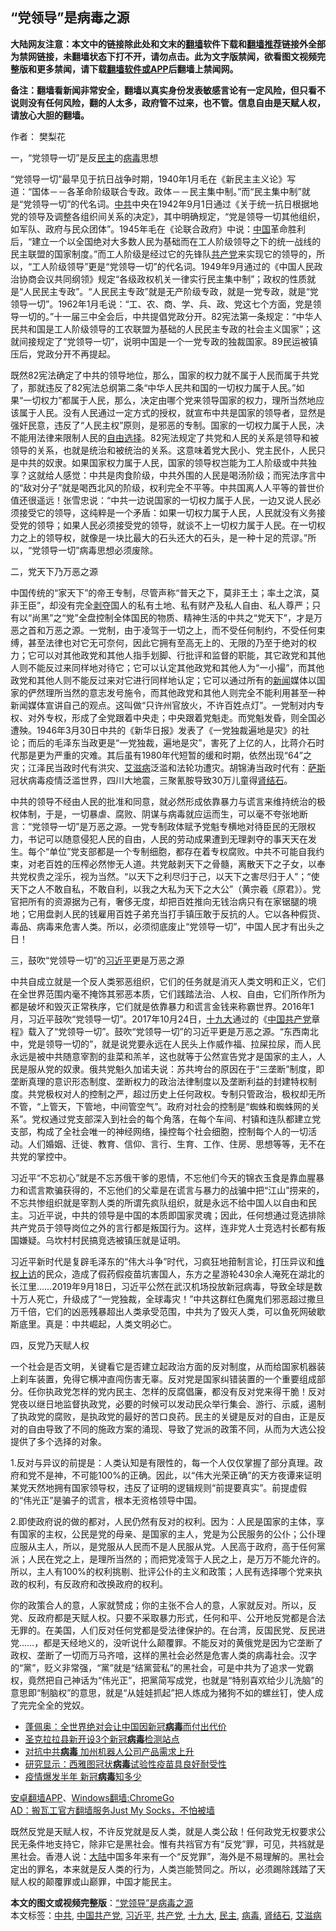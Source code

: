  <h2>“党领导”是病毒之源</h2> <p class="notice"><b>大陆网友注意：本文中的链接除此处和文末的<a href="https://github.com/bannedbook/fanqiang" >翻墙</a>软件下载和<a href="https://github.com/killgcd/justmysocks/blob/master/README.md">翻墙推荐</a>链接外全部为禁网链接，未翻墙状态下打不开，请勿点击。此为文字版禁闻，欲看图文视频完整版和更多禁闻，请下载<a href="https://github.com/bannedbook/fanqiang">翻墙软件或APP</a>后翻墙上禁闻网。</p><p>备注：翻墙看新闻非常安全，翻墙以真实身份发表敏感言论有一定风险，但只看不说则没有任何风险，翻的人太多，政府管不过来，也不管。信息自由是天赋人权，请放心大胆的翻墙。</b></p>  <div class="entry"> <p>作者： 樊梨花</p> <p>一，“党领导一切”是反<a href="https://www.bannedbook.org/bnews/tag/%e6%b0%91%e4%b8%bb/" class="st_tag internal_tag" rel="tag" title="标签 民主 下的日志">民主</a>的<a href="https://www.bannedbook.org/bnews/tag/%e7%97%85%e6%af%92/" class="st_tag internal_tag" rel="tag" title="标签 病毒 下的日志">病毒</a>思想</p> <p>“党领导一切”最早见于抗日战争时期，1940年1月毛在《新民主主义论》写道：“国体－－各革命阶级联合专政。政体－－民主集中制。”而“民主集中制”就是“党领导一切”的代名词。<a href="https://www.bannedbook.org/bnews/tag/%e4%b8%ad%e5%85%b1/" class="st_tag internal_tag" rel="tag" title="标签 中共 下的日志">中共</a>中央在1942年9月1日通过《关于统一抗日根据地党的领导及调整各组织间关系的决定》，其中明确规定，“党是领导一切其他组织，如军队、政府与民众团体”。1945年毛在《论联合政府》中说：<span class='wp_keywordlink_affiliate'><a href="https://www.bannedbook.org/" title="中国" target="_blank">中国</a></span>革命胜利后，“建立一个以全国绝对大多数人民为基础而在工人阶级领导之下的统一战线的民主联盟的国家制度。”而工人阶级是经过它的先锋队<a href="https://www.bannedbook.org/bnews/tag/%e5%85%b1%e4%ba%a7%e5%85%9a/" class="st_tag internal_tag" rel="tag" title="标签 共产党 下的日志">共产党</a>来实现它的领导的，所以，“工人阶级领导”更是“党领导一切”的代名词。1949年9月通过的《中国人民政治协商会议共同纲领》规定“各级政权机关一律实行民主集中制”；政权的性质就是“人民民主专政”。“人民民主专政”就是无产阶级专政，就是一党专政，就是“党领导一切”。1962年1月毛说：“工、农、商、学、兵、政、党这七个方面，党是领导一切的。”十一届三中全会后，中共提倡党政分开。82宪法第一条规定：“中华人民共和国是工人阶级领导的工农联盟为基础的人民民主专政的社会主义国家”；这就间接规定了“党领导一切”，说明中国是一个一党专政的独裁国家。89民运被镇压后，党政分开不再提起。</p> <p>既然82宪法确定了中共的领导地位，那么，国家的权力就不属于人民而属于共党了，那就违反了82宪法总纲第二条“中华人民共和国的一切权力属于人民。”如果“一切权力”都属于人民，那么，决定由哪个党来领导国家的权力，理所当然地应该属于人民。没有人民通过一定方式的授权，就宣布中共是国家的领导者，显然是强奸民意，违反了“人民主权”原则，是邪恶的专制。国家的一切权力属于人民，决不能用法律来限制人民的<span class='wp_keywordlink'><a href="https://www.bannedbook.org/forum2/topic1017.html" title="弗里德曼《自由选择》" target="_blank">自由选择</a></span>。82宪法规定了共党和人民的关系是领导和被领导的关系，也就是统治和被统治的关系。这意味着党大民小、党主民仆，人民只是中共的奴隶。如果国家权力属于人民，国家的领导权岂能为工人阶级或中共独享？这就给人感觉：中共是肉食阶级，中共外围的人民是喝汤阶级；而宪法序言中的“敌对分子”就是喝西北风的阶级，权利完全不平等。中共国离人人平等的普世价值还很遥远！张雪忠说：“中共一边说国家的一切权力属于人民，一边又说人民必须接受它的领导，这纯粹是一个矛盾：如果一切权力属于人民，人民就没有义务接受党的领导；如果人民必须接受党的领导，就谈不上一切权力属于人民。在一切权力之上的领导权，就像是一块比最大的石头还大的石头，是一种十足的荒谬。”所以，“党领导一切”病毒思想必须废除。</p>  <p>二，党天下乃万恶之源</p> <p>中国传统的“家天下”的帝王专制，尽管声称“普天之下，莫非王土；率土之滨，莫非王臣”，却没有完全<span class='wp_keywordlink'><a href="https://www.bannedbook.org/forum2/topic21.html" title="《剥夺》 黄建民 著" target="_blank">剥夺</a></span>国人的私有土地、私有财产及私人自由、私人尊严；只有以“尚黑”之“党”全盘控制全体国民的物质、精神生活的中共之“党天下”，才是万恶之首和万恶之源。一党制，由于凌驾于一切之上，而不受任何制约，不受任何束缚，甚至法律也对它无可奈何，因此它拥有至高无上的、无限的乃至于绝对的权力；它可以对其他政党和其他人指手划脚、行批评和监督的职能，其它政党和其他人则不能反过来同样地对待它；它可以认定其他政党和其他人为“一小撮”，而其他政党和其他人则不能反过来对它进行同样地认定；它可以通过所有的<span class='wp_keywordlink_affiliate'><a href="https://www.bannedbook.org/" title="新闻">新闻</a></span>媒体以国家的俨然理所当然的意志发号施令，而其他政党和其他人则完全不能利用甚至一种新闻媒体宣讲自己的观点。这叫做“只许州官放火，不许百姓点灯”。一党制对内专权、对外专权，形成了全党跟着中央走；中央跟着党魁走。而党魁发昏，则全国必遭殃。1946年3月30日中共的《新华日报》发表了《一党独裁遍地是灾》的社论；而后的毛泽东当政更是“一党独裁，遍地是灾”，害死了上亿的人，比蒋介石时代那是更为严重的灾难。其后虽有1980年代短暂的缓和时期，依然出现“64”之灾；江泽民当政时代有洪灾、<a href="https://www.bannedbook.org/bnews/tag/%e8%89%be%e6%bb%8b%e7%97%85/" class="st_tag internal_tag" rel="tag" title="标签 艾滋病 下的日志">艾滋病</a>泛滥和法轮功遭灾。胡锦涛当政时代有：<span class='wp_keywordlink'><a href="https://www.bannedbook.org/forum5/topic42.html" title="萨斯、诚信与自救" target="_blank">萨斯</a></span>冠状病毒疫情泛滥世界，四川大地震，三聚氰胺导致30万儿童得<a href="https://www.bannedbook.org/bnews/tag/%e8%82%be%e7%bb%93%e7%9f%b3/" class="st_tag internal_tag" rel="tag" title="标签 肾结石 下的日志">肾结石</a>。</p> <p>中共的领导不经由人民的批准和同意，就必然形成依靠暴力与谎言来维持统治的极权体制，于是，一切暴虐、腐败、阴谋与病毒就应运而生，可以毫不夸张地断言：“党领导一切”是万恶之源。一党专制政体赋予党魁专横地对待臣民的无限权力，书记可以随意侵犯人民的自由，人民的劳动成果遭到无理剥夺的事天天在发生。每个“单位”党支部都是一个专制细胞，都存在着专权腐败。中共不可能自我约束，对老百姓的压榨必然惨无人道。共党敲剥天下之骨髓，离散天下之子女，以奉共党权贵之淫乐，视为当然。“以天下之利尽归于己，以天下之害尽归于人”；“使天下之人不敢自私，不敢自利，以我之大私为天下之大公”（黄宗羲《原君》）。党官把所有的资源据为己有，奢侈无度，却把百姓推向无钱治病只有在家锯腿的境地；它用盘剥人民的钱雇用百姓子弟充当打手镇压敢于反抗的人。它以各种假货、毒品、病毒来危害人类。所以，必须彻底废止“党领导一切”，中国人民才有出头之日！</p> <p>三，鼓吹“党领导一切”的<a href="https://www.bannedbook.org/bnews/tag/%e4%b9%a0%e8%bf%91%e5%b9%b3/" class="st_tag internal_tag" rel="tag" title="标签 习近平 下的日志">习近平</a>更是万恶之源</p>  <p>中共自成立就是一个反人类邪恶组织，它们的任务就是消灭人类文明和正义，它们在全世界范围内毫不掩饰其邪恶本质，它们践踏法治、人权、自由，它们所作所为都是破坏和毁灭正常秩序，它们就是依靠暴力和谎言金钱来称霸世界。2016年1月，习近平鼓吹“党领导一切”。2017年10月24日，<a href="https://www.bannedbook.org/bnews/tag/%e5%8d%81%e4%b9%9d%e5%a4%a7/" class="st_tag internal_tag" rel="tag" title="标签 十九大 下的日志">十九大</a>通过的《<a href="https://www.bannedbook.org/bnews/tag/%e4%b8%ad%e5%9b%bd%e5%85%b1%e4%ba%a7%e5%85%9a/" class="st_tag internal_tag" rel="tag" title="标签 中国共产党 下的日志">中国共产党</a>章程》载入了“党领导一切”。鼓吹“党领导一切”的习近平更是万恶之源。“东西南北中，党是领导一切的”，就是说党要永远在人民头上作威作福、拉屎拉尿，而人民永远是被中共随意宰割的韭菜和羔羊，这也就等于公然宣告党才是国家的主人，人民是服从党的奴隶。俄共党魁久加诺夫说：苏共垮台的原因在于“三垄断”制度，即垄断真理的意识形态制度、垄断权力的政治法律制度以及垄断利益的封建特权制度。共党极权对人的控制之严，超过历史上任何政权。专制只管政治，极权却无所不管，“上管天，下管地，中间管空气”。政府对社会的控制是“蜘蛛和蜘蛛网的关系”。党权通过党支部深入到社会的每个角落，在每个车间、村镇和连队都建立党支部，构成了全社会唯一的神经网络，操控每个社会细胞，控制每个人的一切活动。人们婚姻、迁徙、教育、信仰、言行、生育、工作、住房、思想等等，无不在共党的掌控中。</p> <p>习近平“不忘初心”就是不忘苏俄干爹的恩情，不忘他们今天的锦衣玉食是靠血腥暴力和谎言欺骗获得的，不忘他们的父辈是在谎言与暴力的战骗中把“江山”捞来的，不忘共惨组织就是宰割人类的所谓先疯队组织，就是永远不给中国人以自由和民主。习近平说，中共的领导是中国的本质即国家灵魂；因此，任何想通过竞选排除共产党员于领导岗位之外的言行都是叛国行为。这样，连非党人士竞选村长都有叛国嫌疑。乌坎村村民搞竞选被镇压就是证明。</p> <p>习近平新时代是复辟毛泽东的“伟大斗争”时代，习疯狂地箝制言论，打压异议和<span class='wp_keywordlink_affiliate'><a href="https://www.bannedbook.org/bnews/weiquan/" title="维权上访" target="_blank">维权上访</a></span>的民众，造成了假药假疫苗坑害国人，东方之星游轮430余人淹死在湖北的长江里……2019年9月18日，习近平公然在武汉机场投放新冠病毒，导致全球是数十万人死亡，升级成了“一党独裁，全球毒灾！”中共这群红色魔鬼们邪恶超过撒旦万千倍，它们的凶恶残暴超出人类承受范围，中共为了毁灭人类，可以鱼死网破歇斯底里。真是：中共崛起，人类文明必亡。</p> <p>四，反党乃天赋人权</p>  <p>一个社会是否文明，关键看它是否建立起政治方面的反对制度，从而给国家机器装上刹车装置，免得它横冲直闯伤害无辜。反对党是国家纠错装置的一个重要组成部分。任你执政党怎样的党内民主、怎样的反腐倡廉，都没有反对党来得干脆！反对党夜以继日地监督执政党，必要的时候可以发动民众举行集会、游行、示威，遏制了执政党的腐败，是执政党的最好的苦口良药。民主的关键是反对的自由，正是反对的自由导致了不同的施政方案的涌现、导致了党派的政策不同，从而为大选公投提供了多个选择的对象。</p> <p>1.反对与异议的前提是：人类认知是有限性的，每一个人仅仅掌握了部分真理。政府和党不是神，不可能100%的正确。因此，以“伟大光荣正确”的天方夜谭来证明某党天然地拥有国家领导权，违反了证明的逻辑规则“前提要真实”。前提虚假的“伟光正”是骗子的谎言，根本无资格领导中国。</p> <p>2.即使政府说的做的都对，人民仍然有反对的权利。因为：人民是国家的主体，享有国家的主权，公民是党的母亲、是国家的主人，党是为公民服务的公仆；公仆理应服从主人，所以，是党服从人民而不是人民服从党。人民高于政府，高于任何黨派；人民在党之上，是理所当然的；而把党凌驾于人民之上，是万万不能允许的。所以，主人有100%的权利挑剔、批评公仆的主义和政策；人民有选择哪个党来执政的权利，有反政府和改换政府的权利。</p> <p>你的政策合人的意，人家就赞成；你的主张不合人的意，人家就反对。所以，反党、反政府都是天赋人权。只要不采取暴力形式，任何和平、公开地反党都是合法无罪的。在美国，人们反对任何党都是受法律保护的。在台湾，反国民党、反民进党……，都是天经地义的，没听说什么颠覆罪。不能反对的黄俄党是因为它垄断了政权、垄断了一切而万马齐喑，这样的黑社会必然是危害人类的病毒社会。汉字的“黨”，贬义非常强，“黨”就是“结黨营私”的黑社会，可是中共为了追求一党霸权，竟然把自己神话为“伟光正”，把黨简写成党，也就是“特别喜欢给少儿洗脑”的意思即“制脑权”的意思，就是“从娃娃抓起”把人炼成为猪狗不如的螺丝钉，使人成了完完全全的党奴。</p>  <ul class='op-related-articles' title='相关阅读'> <li><a href='https://www.bannedbook.org/bnews/headline/20200716/1361604.html' target='_blank'>蓬佩奥：全世界绝对会让中国因新冠<b>病毒</b>而付出代价</a></li> <li><a href='https://www.bannedbook.org/bnews/worldnews/usa/20200716/1361591.html' target='_blank'>圣克拉拉县新开设3个新冠<b>病毒</b>检测站点</a></li> <li><a href='https://www.bannedbook.org/bnews/worldnews/usa/20200716/1361587.html' target='_blank'>对抗中共<b>病毒</b> 加州机器人公司产品需求上升</a></li> <li><a href='https://www.bannedbook.org/bnews/worldnews/usa/20200716/1361582.html' target='_blank'>研究显示：西雅图冠状<b>病毒</b>试验性疫苗具良好耐受性</a></li> <li><a href='https://www.bannedbook.org/bnews/lifebaike/20200716/1361502.html' target='_blank'>疫情爆发半年 新冠<b>病毒</b>知多少</a></li> </ul> <div class="texttj"> <a href="https://github.com/bannedbook/fanqiang/wiki/%E7%A6%81%E9%97%BB%E7%BD%91%E5%AE%89%E5%8D%93%E7%BF%BB%E5%A2%99%E6%96%B0%E9%97%BBAPP" target="_blank">安卓翻墙APP</a>、<a href="https://github.com/bannedbook/fanqiang/wiki/Chrome%E4%B8%80%E9%94%AE%E7%BF%BB%E5%A2%99%E5%8C%85" target="_blank">Windows翻墙:ChromeGo</a><br/> <a href="https://github.com/killgcd/justmysocks/blob/master/README.md" target="_blank">AD：搬瓦工官方翻墙服务Just My Socks，不怕被墙</a> </div><p>既然反党是天赋人权，不许反党就是反人类，就是人类公敌！任何政党无权要求公民无条件地支持它，除非它是黑社会。惟有共裆官方有“反党”罪，可见，共裆就是黑社会。香港人说：<span class='wp_keywordlink_affiliate'><a href="https://www.bannedbook.org/" title="大陆" target="_blank">大陆</a></span>中国多年来有一个“反党罪”，海外是不易理解的。黑社会定出的罪名，本来就是反人类的行为，人类岂能赞同之。所以，必须踢除践踏了天赋人权的颠覆罪或山巅罪，中国才能民主。</p><a name='sharetosocial'></a>         <div><b>本文的图文或视频完整版</b>：<a href='https://www.bannedbook.org/bnews/comments/20200716/1361607.html'>“党领导”是病毒之源</a></div>  </div><!--END ENTRY--> <div class="postfooter"> <div>本文标签：<a href="https://www.bannedbook.org/bnews/tag/%e4%b8%ad%e5%85%b1/" rel="tag">中共</a>, <a href="https://www.bannedbook.org/bnews/tag/%e4%b8%ad%e5%9b%bd%e5%85%b1%e4%ba%a7%e5%85%9a/" rel="tag">中国共产党</a>, <a href="https://www.bannedbook.org/bnews/tag/%e4%b9%a0%e8%bf%91%e5%b9%b3/" rel="tag">习近平</a>, <a href="https://www.bannedbook.org/bnews/tag/%e5%85%b1%e4%ba%a7%e5%85%9a/" rel="tag">共产党</a>, <a href="https://www.bannedbook.org/bnews/tag/%e5%8d%81%e4%b9%9d%e5%a4%a7/" rel="tag">十九大</a>, <a href="https://www.bannedbook.org/bnews/tag/%e6%b0%91%e4%b8%bb/" rel="tag">民主</a>, <a href="https://www.bannedbook.org/bnews/tag/%e7%97%85%e6%af%92/" rel="tag">病毒</a>, <a href="https://www.bannedbook.org/bnews/tag/%e8%82%be%e7%bb%93%e7%9f%b3/" rel="tag">肾结石</a>, <a href="https://www.bannedbook.org/bnews/tag/%e8%89%be%e6%bb%8b%e7%97%85/" rel="tag">艾滋病</a></div>  </div><!--END POSTFOOTER--> 